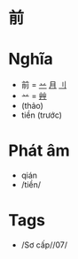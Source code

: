 # 前

# Nghĩa
* 前 = [䒑](䒑.md) [月](月.md) [⺉](⺉.md)
* 䒑 = [艸](艸.md)
* (thảo)
* tiền (trước)

# Phát âm
* qián
*  /tiền/

# Tags
* /Sơ cấp//07/

<script>window.HANZI_FIELD='前';</script>
